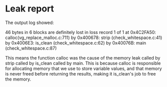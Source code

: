 # Leak report

The output log showed:

46 bytes in 6 blocks are definitely lost in loss record 1 of 1
at 0x4C2FA50: calloc(vg_replace_malloc.c:711)
by 0x400678: strip (check_whitespace.c:41)
by 0x4006E3: is_clean (check_whitespace.c:62)
by 0x40076B: main (check_whitespace.c:87)

This means the function calloc was the cause of the memory leak called by strip called by is_clean called by main. This is because calloc is responsible for allocating memory that we use to store variable values, and that memory is never freed before returning the results, making it is_clean's job to free the memory.